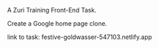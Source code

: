 A Zuri Training Front-End Task.

Create a Google home page clone.

link to task:
festive-goldwasser-547103.netlify.app